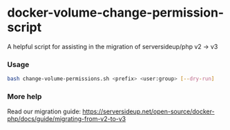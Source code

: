 # docker-volume-change-permission-script
A helpful script for assisting in the migration of serversideup/php v2 → v3

### Usage
```bash
bash change-volume-permissions.sh <prefix> <user:group> [--dry-run]
```

### More help
Read our migration guide: https://serversideup.net/open-source/docker-php/docs/guide/migrating-from-v2-to-v3